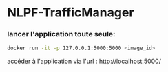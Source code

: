 # NLPF-TrafficManager


### lancer l'application toute seule:

```bash
docker run -it -p 127.0.0.1:5000:5000 <image_id>
```

accéder à l'application via l'url : http://localhost:5000/
